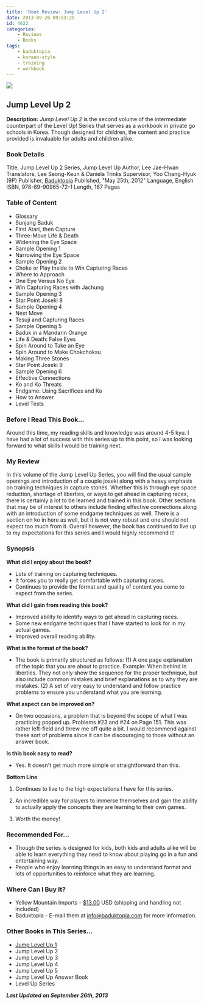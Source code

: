 ```yaml
---
title: 'Book Review: Jump Level Up 2'
date: 2013-09-26 09:53:29
id: 4022
categories:
	- Reviews
	- Books
tags:
	- baduktopia
	- korean-style
	- training
	- workbook
---
```


![](/images/2013/09/jumplevelup2cover.jpg)

## Jump Level Up 2

**Description:** _Jump Level Up 2_ is the second volume of the intermediate counterpart of the Level Up! Series that serves as a workbook in private go schools in Korea. Though designed for children, the content and practice provided is invaluable for adults and children alike.

<!--more-->

### Book Details

Title, Jump Level Up 2
Series, Jump Level Up
Author, Lee Jae-Hwan
Translators, Lee Seong-Keun &amp; Daniela Trinks
Supervisor, Yoo Chang-Hyuk (9P)
Publisher, [Baduktopia](http://www.baduktopia.com)
Published, "May 25th, 2012"
Language, English
ISBN, 978-89-90965-72-1
Length, 167 Pages

### Table of Content

*   Glossary
*   Sunjang Baduk
*   First Atari, then Capture
*   Three-Move Life &amp; Death
*   Widening the Eye Space
*   Sample Opening 1
*   Narrowing the Eye Space
*   Sample Opening 2
*   Choke or Play Inside to Win Capturing Races
*   Where to Approach
*   One Eye Versus No Eye
*   Win Capturing Races with Jachung
*   Sample Opening 3
*   Star Point Joseki 8
*   Sample Opening 4
*   Next Move
*   Tesuji and Capturing Races
*   Sample Opening 5
*   Baduk in a Mandarin Orange
*   Life &amp; Death: False Eyes
*   Spin Around to Take an Eye
*   Spin Around to Make Chokchoksu
*   Making Three Stones
*   Star Point Joseki 9
*   Sample Opening 6
*   Effective Connections
*   Ko and Ko Threats
*   Endgame: Using Sacrifices and Ko
*   How to Answer
*   Level Tests

### Before I Read This Book...

Around this time, my reading skills and knowledge was around 4-5 kyu. I have had a lot of success with this series up to this point, so I was looking forward to what skills I would be training next.

### My Review

In this volume of the Jump Level Up Series, you will find the usual sample openings and introduction of a couple joseki along with a heavy emphasis on training techniques in capture stones. Whether this is through eye space reduction, shortage of liberties, or ways to get ahead in capturing races, there is certainly a lot to be learned and trained in this book. Other sections that may be of interest to others include finding effective connections along with an introduction of some endgame techniques as well. There is a section on ko in here as well, but it is not very robust and one should not expect too much from it. Overall however, the book has continued to live up to my expectations for this series and I would highly recommend it!

### Synopsis

**What did I enjoy about the book?**

*   Lots of training on capturing techniques.
*   It forces you to really get comfortable with capturing races.
*   Continues to provide the format and quality of content you come to expect from the series.

**What did I gain from reading this book?**

*   Improved ability to identify ways to get ahead in capturing races.
*   Some new endgame techniques that I have started to look for in my actual games.
*   Improved overall reading ability.

**What is the format of the book?**

*   The book is primarily structured as follows: (1) A one page explanation of the topic that you are about to practice. Example: When behind in liberties. They not only show the sequence for the proper technique, but also include common mistakes and brief explanations as to why they are mistakes. (2) A set of very easy to understand and follow practice problems to ensure you understand what you are learning.

**What aspect can be improved on?**

*   On two occasions, a problem that is beyond the scope of what I was practicing popped up. Problems #23 and #24 on Page 151. This was rather left-field and threw me off quite a bit. I would recommend against these sort of problems since it can be discouraging to those without an answer book.

**Is this book easy to read?**

*   Yes. It doesn't get much more simple or straightforward than this.

**Bottom Line**

1.  Continues to live to the high expectations I have for this series.

2.  An incredible way for players to immerse themselves and gain the ability to actually apply the concepts they are learning to their own games.

3.  Worth the money!

### Recommended For...

*   Though the series is designed for kids, both kids and adults alike will be able to learn everything they need to know about playing go in a fun and entertaining way.
*   People who enjoy learning things in an easy to understand format and lots of opportunities to reinforce what they are learning.

### Where Can I Buy It?

*   Yellow Mountain Imports - [$13.00](http://www.ymimports.com/p-2057-jump-level-up-2-8-6-kyu.aspx "Yellow Mountain Imports Purchase Link") USD (shipping and handling not included)
*   Baduktopia - E-mail them at info@baduktopia.com for more information.

### Other Books in This Series...

* [Jump Level Up 1](http://www.bengozen.com/book-review-jump-level-1/ "Book Review: Jump Level Up 1")
* Jump Level Up 2
* Jump Level Up 3
* Jump Level Up 4
* Jump Level Up 5
* Jump Level Up Answer Book
* Level Up Series

_**Last Updated on September 26th, 2013**_
